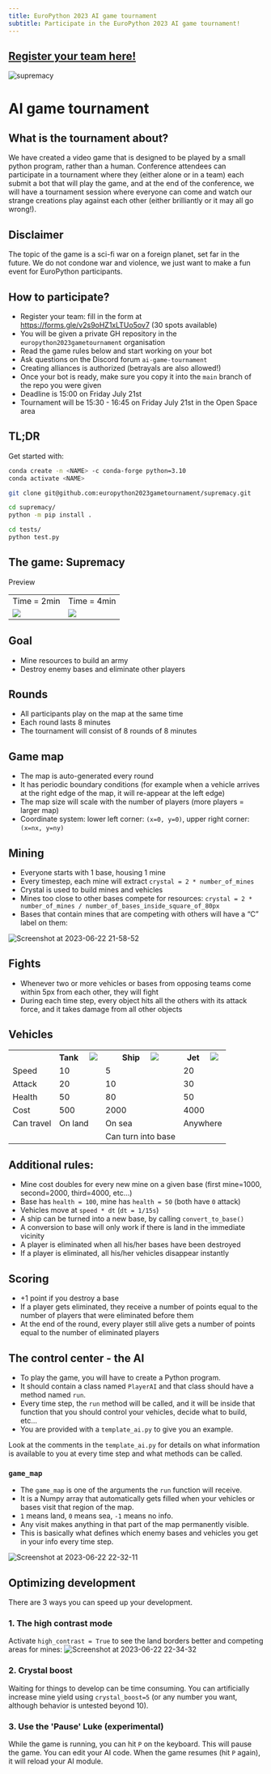 ```yaml
---
title: EuroPython 2023 AI game tournament
subtitle: Participate in the EuroPython 2023 AI game tournament!
---
```


## [Register your team here!](https://forms.gle/v2s9oHZ1xLTUo5ov7)

![supremacy](https://github.com/europython2023gametournament/supremacy/assets/39047984/fd147b1a-252b-4aed-b949-e2cb943f80dd)

# AI game tournament

## What is the tournament about?

We have created a video game that is designed to be played by a small python
program, rather than a human. Conference attendees can participate in a
tournament where they (either alone or in a team) each submit a bot that will
play the game, and at the end of the conference, we will have a tournament
session where everyone can come and watch our strange creations play against
each other (either brilliantly or it may all go wrong!).

## Disclaimer

The topic of the game is a sci-fi war on a foreign planet, set far in the
future. We do not condone war and violence, we just want to make a fun event for
EuroPython participants.

## How to participate?

- Register your team: fill in the form at https://forms.gle/v2s9oHZ1xLTUo5ov7
  (30 spots available)
- You will be given a private GH repository in the
  `europython2023gametournament` organisation
- Read the game rules below and start working on your bot
- Ask questions on the Discord forum `ai-game-tournament`
- Creating alliances is authorized (betrayals are also allowed!)
- Once your bot is ready, make sure you copy it into the `main` branch of the
  repo you were given
- Deadline is 15:00 on Friday July 21st
- Tournament will be 15:30 - 16:45 on Friday July 21st in the Open Space area

## TL;DR

Get started with:

```bash
conda create -n <NAME> -c conda-forge python=3.10
conda activate <NAME>

git clone git@github.com:europython2023gametournament/supremacy.git

cd supremacy/
python -m pip install .

cd tests/
python test.py
```

## The game: Supremacy

Preview

<table>
  <tr>
    <td>Time = 2min</td><td>Time = 4min</td>
  </tr>
  <tr>
    <td><img src="https://github.com/europython2023gametournament/supremacy/assets/39047984/faa2b2c6-67c0-4017-af47-1f8a8b2d42b0" /></td>
    <td><img src="https://github.com/europython2023gametournament/supremacy/assets/39047984/b3915e43-48dd-41ff-978d-24a213a0934a" /></td>
  </tr>
</table>

## Goal

- Mine resources to build an army
- Destroy enemy bases and eliminate other players

## Rounds

- All participants play on the map at the same time
- Each round lasts 8 minutes
- The tournament will consist of 8 rounds of 8 minutes

## Game map

- The map is auto-generated every round
- It has periodic boundary conditions (for example when a vehicle arrives at the
  right edge of the map, it will re-appear at the left edge)
- The map size will scale with the number of players (more players = larger map)
- Coordinate system: lower left corner: `(x=0, y=0)`, upper right corner:
  `(x=nx, y=ny)`

## Mining

- Everyone starts with 1 base, housing 1 mine
- Every timestep, each mine will extract `crystal = 2 * number_of_mines`
- Crystal is used to build mines and vehicles
- Mines too close to other bases compete for resources:
  `crystal = 2 * number_of_mines / number_of_bases_inside_square_of_80px`
- Bases that contain mines that are competing with others will have a “C” label
  on them:

![Screenshot at 2023-06-22 21-58-52](https://github.com/europython2023gametournament/supremacy/assets/39047984/d4e96611-0e40-4364-8b07-afc8b5f64023)

## Fights

- Whenever two or more vehicles or bases from opposing teams come within 5px
  from each other, they will fight
- During each time step, every object hits all the others with its attack force,
  and it takes damage from all other objects

## Vehicles

<table>
  <tr>
    <th></th>
    <th className="border border-black p-2">Tank &nbsp;&nbsp;&nbsp; <img src="https://github.com/europython2023gametournament/supremacy/assets/39047984/d8a69d16-62f3-4bb3-924e-7c3ec5821813" /></th>
    <th className="border border-black p-2">Ship &nbsp;&nbsp;&nbsp; <img src="https://github.com/europython2023gametournament/supremacy/assets/39047984/3e8b2b2d-272d-4159-8c7d-4901c30f459e" /></th>
    <th className="border border-black p-2">Jet &nbsp;&nbsp;&nbsp; <img src="https://github.com/europython2023gametournament/supremacy/assets/39047984/6ffa27ce-fe80-4fbf-95c4-c57696525df3" /></th>
  </tr>
  <tr>
    <td className="border border-black p-2">Speed</td>
    <td className="border border-black p-2">10</td>
    <td className="border border-black p-2">5</td>
    <td className="border border-black p-2">20</td>
  </tr>
  <tr>
    <td className="border border-black p-2">Attack</td>
    <td className="border border-black p-2">20</td>
    <td className="border border-black p-2">10</td>
    <td className="border border-black p-2">30</td>
  </tr>
  <tr>
    <td className="border border-black p-2">Health</td>
    <td className="border border-black p-2">50</td>
    <td className="border border-black p-2">80</td>
    <td className="border border-black p-2">50</td>
  </tr>
  <tr>
    <td className="border border-black p-2">Cost</td>
    <td className="border border-black p-2">500</td>
    <td className="border border-black p-2">2000</td>
    <td className="border border-black p-2">4000</td>
  </tr>
  <tr>
    <td className="border border-black p-2">Can travel</td>
    <td className="border border-black p-2">On land</td>
    <td className="border border-black p-2">On sea</td>
    <td className="border border-black p-2">Anywhere</td>
  </tr>
  <tr>
    <td className="border border-black p-2"></td>
    <td className="border border-black p-2"></td>
    <td className="border border-black p-2">Can turn into base</td>
    <td className="border border-black p-2"></td>
  </tr>
</table>

## Additional rules:

- Mine cost doubles for every new mine on a given base (first mine=1000,
  second=2000, third=4000, etc…)
- Base has `health = 100`, mine has `health = 50` (both have `0` attack)
- Vehicles move at `speed * dt` (`dt = 1/15s`)
- A ship can be turned into a new base, by calling `convert_to_base()`
- A conversion to base will only work if there is land in the immediate vicinity
- A player is eliminated when all his/her bases have been destroyed
- If a player is eliminated, all his/her vehicles disappear instantly

## Scoring

- +1 point if you destroy a base
- If a player gets eliminated, they receive a number of points equal to the
  number of players that were eliminated before them
- At the end of the round, every player still alive gets a number of points
  equal to the number of eliminated players

## The control center - the AI

- To play the game, you will have to create a Python program.
- It should contain a class named `PlayerAI` and that class should have a method
  named `run`.
- Every time step, the `run` method will be called, and it will be inside that
  function that you should control your vehicles, decide what to build, etc...
- You are provided with a `template_ai.py` to give you an example.

Look at the comments in the `template_ai.py` for details on what information is
available to you at every time step and what methods can be called.

### `game_map`

- The `game_map` is one of the arguments the `run` function will receive.
- It is a Numpy array that automatically gets filled when your vehicles or bases
  visit that region of the map.
- `1` means land, `0` means sea, `-1` means no info.
- Any visit makes anything in that part of the map permanently visible.
- This is basically what defines which enemy bases and vehicles you get in your
  info every time step.

![Screenshot at 2023-06-22 22-32-11](https://github.com/europython2023gametournament/supremacy/assets/39047984/350da216-3eb2-49d5-9f63-944a778ff766)

## Optimizing development

There are 3 ways you can speed up your development.

### 1. The high contrast mode

Activate `high_contrast = True` to see the land borders better and competing
areas for mines:
![Screenshot at 2023-06-22 22-34-32](https://github.com/europython2023gametournament/supremacy/assets/39047984/9498479d-6a3b-440f-828e-289186b92bf1)

### 2. Crystal boost

Waiting for things to develop can be time consuming. You can artificially
increase mine yield using `crystal_boost=5` (or any number you want, although
behavior is untested beyond 10).

### 3. Use the 'Pause' Luke (experimental)

While the game is running, you can hit `P` on the keyboard. This will pause the
game. You can edit your AI code. When the game resumes (hit `P` again), it will
reload your AI module.
